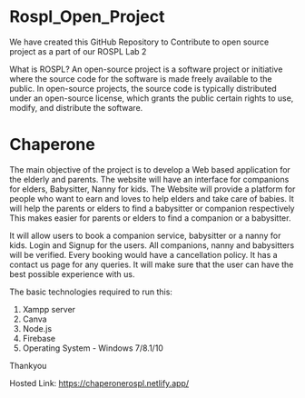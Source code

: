 # Rospl_Open_Project
We have created this GitHub Repository to Contribute to open source project as a part of our ROSPL Lab 2

What is ROSPL? 
An open-source project is a software project or initiative where the source code for the software is made freely available to the public. In open-source projects, the source code is typically distributed under an open-source license, which grants the public certain rights to use, modify, and distribute the software.

# Chaperone

The main objective of the project is to develop a Web based application for the elderly and parents. The website will have an interface for companions for elders, Babysitter, Nanny for kids. The Website will provide a platform for people who want to earn and loves to help elders and take care of babies. It will help the parents or elders to find a babysitter or companion respectively This makes easier for parents or elders to find a companion or a babysitter.

It will allow users to book a companion service, babysitter or a nanny for kids. Login and Signup for the users. All companions, nanny and babysitters will be verified. Every booking would have a cancellation policy. It has a contact us page for any queries. It will make sure that the user can have the best possible experience with us.

The basic technologies required to run this:

1. Xampp server
2. Canva
3. Node.js
4. Firebase
5. Operating System - Windows 7/8.1/10

Thankyou

Hosted Link: https://chaperonerospl.netlify.app/
